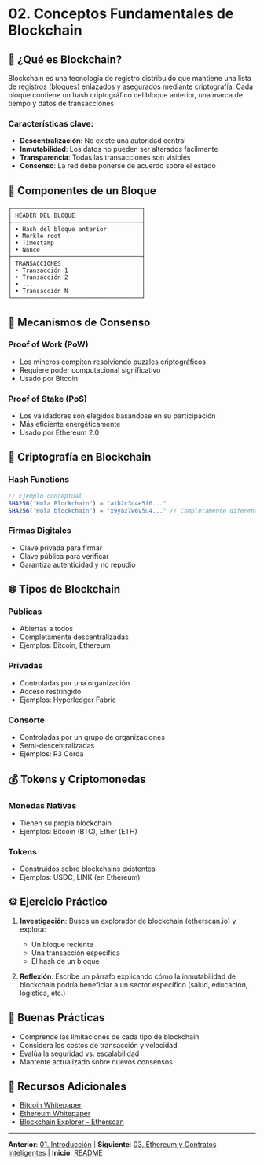 # 02. Conceptos Fundamentales de Blockchain

## 🌟 ¿Qué es Blockchain?

Blockchain es una tecnología de registro distribuido que mantiene una lista de registros (bloques) enlazados y asegurados mediante criptografía. Cada bloque contiene un hash criptográfico del bloque anterior, una marca de tiempo y datos de transacciones.

### Características clave:
- **Descentralización**: No existe una autoridad central
- **Inmutabilidad**: Los datos no pueden ser alterados fácilmente
- **Transparencia**: Todas las transacciones son visibles
- **Consenso**: La red debe ponerse de acuerdo sobre el estado

## 🔗 Componentes de un Bloque

```
┌─────────────────────────────────────┐
│ HEADER DEL BLOQUE                   │
├─────────────────────────────────────┤
│ • Hash del bloque anterior          │
│ • Merkle root                       │
│ • Timestamp                         │
│ • Nonce                             │
├─────────────────────────────────────┤
│ TRANSACCIONES                       │
│ • Transacción 1                     │
│ • Transacción 2                     │
│ • ...                               │
│ • Transacción N                     │
└─────────────────────────────────────┘
```

## 🤝 Mecanismos de Consenso

### Proof of Work (PoW)
- Los mineros compiten resolviendo puzzles criptográficos
- Requiere poder computacional significativo
- Usado por Bitcoin

### Proof of Stake (PoS)
- Los validadores son elegidos basándose en su participación
- Más eficiente energéticamente
- Usado por Ethereum 2.0

## 🔐 Criptografía en Blockchain

### Hash Functions
```javascript
// Ejemplo conceptual
SHA256("Hola Blockchain") = "a1b2c3d4e5f6..."
SHA256("Hola blockchain") = "x9y8z7w6v5u4..." // Completamente diferente
```

### Firmas Digitales
- Clave privada para firmar
- Clave pública para verificar
- Garantiza autenticidad y no repudio

## 🌐 Tipos de Blockchain

### Públicas
- Abiertas a todos
- Completamente descentralizadas
- Ejemplos: Bitcoin, Ethereum

### Privadas
- Controladas por una organización
- Acceso restringido
- Ejemplos: Hyperledger Fabric

### Consorte
- Controladas por un grupo de organizaciones
- Semi-descentralizadas
- Ejemplos: R3 Corda

## 💰 Tokens y Criptomonedas

### Monedas Nativas
- Tienen su propia blockchain
- Ejemplos: Bitcoin (BTC), Ether (ETH)

### Tokens
- Construidos sobre blockchains existentes
- Ejemplos: USDC, LINK (en Ethereum)

## ⚙️ Ejercicio Práctico

1. **Investigación**: Busca un explorador de blockchain (etherscan.io) y explora:
   - Un bloque reciente
   - Una transacción específica
   - El hash de un bloque

2. **Reflexión**: Escribe un párrafo explicando cómo la inmutabilidad de blockchain podría beneficiar a un sector específico (salud, educación, logística, etc.)

## 🎯 Buenas Prácticas

- Comprende las limitaciones de cada tipo de blockchain
- Considera los costos de transacción y velocidad
- Evalúa la seguridad vs. escalabilidad
- Mantente actualizado sobre nuevos consensos

## 🔗 Recursos Adicionales

- [Bitcoin Whitepaper](https://bitcoin.org/bitcoin.pdf)
- [Ethereum Whitepaper](https://ethereum.org/whitepaper/)
- [Blockchain Explorer - Etherscan](https://etherscan.io)

---

**Anterior**: [01. Introducción](./01-introduccion.md) | **Siguiente**: [03. Ethereum y Contratos Inteligentes](./03-ethereum-smart-contracts.md) | **Inicio**: [README](../README.md)